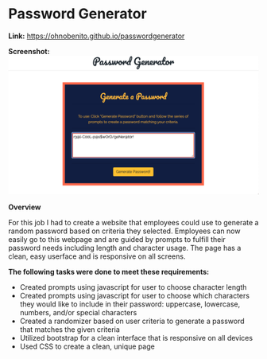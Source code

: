# Password Generator

**Link:** https://ohnobenito.github.io/passwordgenerator

**Screenshot:**
![Screenshot:](/assets/images/passSS.png)

**Overview**

For this job I had to create a website that employees could use to generate a random password based on criteria they selected. Employees can now easily go to this webpage and are guided by prompts to fulfill their password needs including length and character usage. The page has a clean, easy userface and is responsive on all screens.
 

**The following tasks were done to meet these requirements:**
- Created prompts using javascript for user to choose character length
- Created prompts using javascript for user to choose which characters they would like to include in their password: uppercase, lowercase, numbers, and/or special characters
- Created a randomizer based on user criteria to generate a password that matches the given criteria
- Utilized bootstrap for a clean interface that is responsive on all devices
- Used CSS to create a clean, unique page

